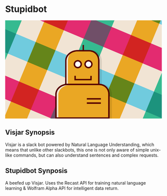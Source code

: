# Stupidbot

![](misc/visjar.png)

## Visjar Synopsis

Visjar is a slack bot powered by Natural Language Understanding, which means that unlike other slackbots, this one is not only aware of simple unix-like commands, but can also understand sentences and complex requests.

## Stupidbot Synposis

A beefed up Visjar. Uses the Recast API for training natural language learning & Wolfram Alpha API for intelligent data return.
